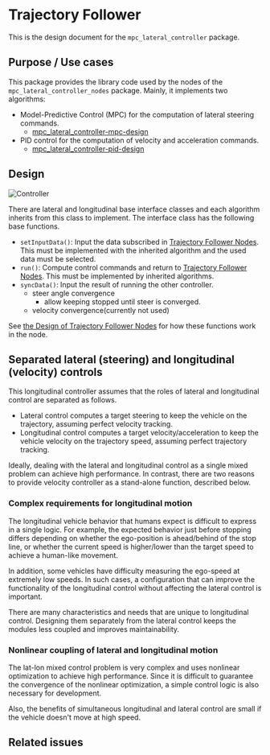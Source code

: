 # Trajectory Follower

This is the design document for the `mpc_lateral_controller` package.

## Purpose / Use cases

<!-- Required -->
<!-- Things to consider:
    - Why did we implement this feature? -->

This package provides the library code used by the nodes of the `mpc_lateral_controller_nodes` package.
Mainly, it implements two algorithms:

- Model-Predictive Control (MPC) for the computation of lateral steering commands.
  - [mpc_lateral_controller-mpc-design](mpc_lateral_controller-design.md)
- PID control for the computation of velocity and acceleration commands.
  - [mpc_lateral_controller-pid-design](pid_longitudinal_controller-design.md)

## Design

![Controller](../../mpc_lateral_controller_nodes/design/media/Controller.drawio.svg)

There are lateral and longitudinal base interface classes and each algorithm inherits from this class to implement.
The interface class has the following base functions.

- `setInputData()`: Input the data subscribed in [Trajectory Follower Nodes](../../mpc_lateral_controller_nodes/design/mpc_lateral_controller-design.md). This must be implemented with the inherited algorithm and the used data must be selected.
- `run()`: Compute control commands and return to [Trajectory Follower Nodes](../../mpc_lateral_controller_nodes/design/mpc_lateral_controller-design.md). This must be implemented by inherited algorithms.
- `syncData()`: Input the result of running the other controller.
  - steer angle convergence
    - allow keeping stopped until steer is converged.
  - velocity convergence(currently not used)

See [the Design of Trajectory Follower Nodes](../../mpc_lateral_controller_nodes/design/mpc_lateral_controller-design.md#Design) for how these functions work in the node.

## Separated lateral (steering) and longitudinal (velocity) controls

This longitudinal controller assumes that the roles of lateral and longitudinal control are separated as follows.

- Lateral control computes a target steering to keep the vehicle on the trajectory, assuming perfect velocity tracking.
- Longitudinal control computes a target velocity/acceleration to keep the vehicle velocity on the trajectory speed, assuming perfect trajectory tracking.

Ideally, dealing with the lateral and longitudinal control as a single mixed problem can achieve high performance. In contrast, there are two reasons to provide velocity controller as a stand-alone function, described below.

### Complex requirements for longitudinal motion

The longitudinal vehicle behavior that humans expect is difficult to express in a single logic. For example, the expected behavior just before stopping differs depending on whether the ego-position is ahead/behind of the stop line, or whether the current speed is higher/lower than the target speed to achieve a human-like movement.

In addition, some vehicles have difficulty measuring the ego-speed at extremely low speeds. In such cases, a configuration that can improve the functionality of the longitudinal control without affecting the lateral control is important.

There are many characteristics and needs that are unique to longitudinal control. Designing them separately from the lateral control keeps the modules less coupled and improves maintainability.

### Nonlinear coupling of lateral and longitudinal motion

The lat-lon mixed control problem is very complex and uses nonlinear optimization to achieve high performance. Since it is difficult to guarantee the convergence of the nonlinear optimization, a simple control logic is also necessary for development.

Also, the benefits of simultaneous longitudinal and lateral control are small if the vehicle doesn't move at high speed.

## Related issues

<!-- Required -->
